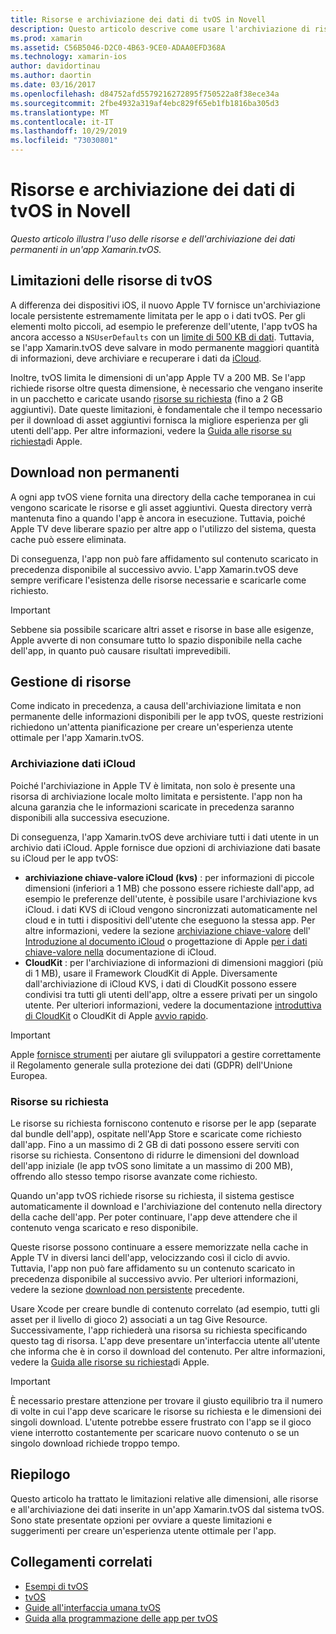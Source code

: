 ```yaml
---
title: Risorse e archiviazione dei dati di tvOS in Novell
description: Questo articolo descrive come usare l'archiviazione di risorse e dati permanenti in un'app tvOS compilata con Novell. Illustra l'archiviazione dei dati iCloud e le risorse su richiesta.
ms.prod: xamarin
ms.assetid: C56B5046-D2C0-4B63-9CE0-ADAA0EFD368A
ms.technology: xamarin-ios
author: davidortinau
ms.author: daortin
ms.date: 03/16/2017
ms.openlocfilehash: d84752afd5579216272895f750522a8f38ece34a
ms.sourcegitcommit: 2fbe4932a319af4ebc829f65eb1fb1816ba305d3
ms.translationtype: MT
ms.contentlocale: it-IT
ms.lasthandoff: 10/29/2019
ms.locfileid: "73030801"
---
```

# <a name="tvos-resources-and-data-storage-in-xamarin"></a>Risorse e archiviazione dei dati di tvOS in Novell

_Questo articolo illustra l'uso delle risorse e dell'archiviazione dei dati permanenti in un'app Xamarin.tvOS._

<a name="tvOS-Resource-Limitations" />

## <a name="tvos-resource-limitations"></a>Limitazioni delle risorse di tvOS

A differenza dei dispositivi iOS, il nuovo Apple TV fornisce un'archiviazione locale persistente estremamente limitata per le app o i dati tvOS. Per gli elementi molto piccoli, ad esempio le preferenze dell'utente, l'app tvOS ha ancora accesso a `NSUserDefaults` con un [limite di 500 KB di dati](https://forums.developer.apple.com/message/50696#50696). Tuttavia, se l'app Xamarin.tvOS deve salvare in modo permanente maggiori quantità di informazioni, deve archiviare e recuperare i dati da [iCloud](#iCloud-Data-Storage).

Inoltre, tvOS limita le dimensioni di un'app Apple TV a 200 MB. Se l'app richiede risorse oltre questa dimensione, è necessario che vengano inserite in un pacchetto e caricate usando [risorse su richiesta](#On-Demand-Resources) (fino a 2 GB aggiuntivi). Date queste limitazioni, è fondamentale che il tempo necessario per il download di asset aggiuntivi fornisca la migliore esperienza per gli utenti dell'app. Per altre informazioni, vedere la [Guida alle risorse su richiesta](https://developer.apple.com/library/prerelease/tvos/documentation/FileManagement/Conceptual/On_Demand_Resources_Guide/index.html#//apple_ref/doc/uid/TP40015083)di Apple.

<a name="Non-Persistent-Downloads" />

## <a name="non-persistent-downloads"></a>Download non permanenti

A ogni app tvOS viene fornita una directory della cache temporanea in cui vengono scaricate le risorse e gli asset aggiuntivi. Questa directory verrà mantenuta fino a quando l'app è ancora in esecuzione. Tuttavia, poiché Apple TV deve liberare spazio per altre app o l'utilizzo del sistema, questa cache può essere eliminata.

Di conseguenza, l'app non può fare affidamento sul contenuto scaricato in precedenza disponibile al successivo avvio. L'app Xamarin.tvOS deve sempre verificare l'esistenza delle risorse necessarie e scaricarle come richiesto.

> [!IMPORTANT]
> Sebbene sia possibile scaricare altri asset e risorse in base alle esigenze, Apple avverte di non consumare tutto lo spazio disponibile nella cache dell'app, in quanto può causare risultati imprevedibili.

<a name="Managing-Resources" />

## <a name="managing-resources"></a>Gestione di risorse

Come indicato in precedenza, a causa dell'archiviazione limitata e non permanente delle informazioni disponibili per le app tvOS, queste restrizioni richiedono un'attenta pianificazione per creare un'esperienza utente ottimale per l'app Xamarin.tvOS.

<a name="iCloud-Data-Storage" />

### <a name="icloud-data-storage"></a>Archiviazione dati iCloud

Poiché l'archiviazione in Apple TV è limitata, non solo è presente una risorsa di archiviazione locale molto limitata e persistente. l'app non ha alcuna garanzia che le informazioni scaricate in precedenza saranno disponibili alla successiva esecuzione.

Di conseguenza, l'app Xamarin.tvOS deve archiviare tutti i dati utente in un archivio dati iCloud. Apple fornisce due opzioni di archiviazione dati basate su iCloud per le app tvOS:

- **archiviazione chiave-valore iCloud (kvs)** : per informazioni di piccole dimensioni (inferiori a 1 MB) che possono essere richieste dall'app, ad esempio le preferenze dell'utente, è possibile usare l'archiviazione kvs iCloud. i dati KVS di iCloud vengono sincronizzati automaticamente nel cloud e in tutti i dispositivi dell'utente che eseguono la stessa app. Per altre informazioni, vedere la sezione [archiviazione chiave-valore](~/ios/data-cloud/introduction-to-icloud.md) dell' [Introduzione al documento iCloud](~/ios/data-cloud/introduction-to-icloud.md) o progettazione di Apple [per i dati chiave-valore nella](https://developer.apple.com/library/prerelease/tvos/documentation/General/Conceptual/iCloudDesignGuide/Chapters/DesigningForKey-ValueDataIniCloud.html#//apple_ref/doc/uid/TP40012094-CH7) documentazione di iCloud.
- **CloudKit** : per l'archiviazione di informazioni di dimensioni maggiori (più di 1 MB), usare il Framework CloudKit di Apple. Diversamente dall'archiviazione di iCloud KVS, i dati di CloudKit possono essere condivisi tra tutti gli utenti dell'app, oltre a essere privati per un singolo utente. Per ulteriori informazioni, vedere la documentazione [introduttiva di CloudKit](~/ios/data-cloud/intro-to-cloudkit.md) o CloudKit di Apple [avvio rapido](https://developer.apple.com/library/prerelease/tvos/documentation/DataManagement/Conceptual/CloudKitQuickStart/Introduction/Introduction.html#//apple_ref/doc/uid/TP40014987).

> [!IMPORTANT]
> Apple [fornisce strumenti](https://developer.apple.com/support/allowing-users-to-manage-data/) per aiutare gli sviluppatori a gestire correttamente il Regolamento generale sulla protezione dei dati (GDPR) dell'Unione Europea.

<a name="On-Demand-Resources" />

### <a name="on-demand-resources"></a>Risorse su richiesta

Le risorse su richiesta forniscono contenuto e risorse per le app (separate dal bundle dell'app), ospitate nell'App Store e scaricate come richiesto dall'app. Fino a un massimo di 2 GB di dati possono essere serviti con risorse su richiesta. Consentono di ridurre le dimensioni del download dell'app iniziale (le app tvOS sono limitate a un massimo di 200 MB), offrendo allo stesso tempo risorse avanzate come richiesto.

Quando un'app tvOS richiede risorse su richiesta, il sistema gestisce automaticamente il download e l'archiviazione del contenuto nella directory della cache dell'app. Per poter continuare, l'app deve attendere che il contenuto venga scaricato e reso disponibile.

Queste risorse possono continuare a essere memorizzate nella cache in Apple TV in diversi lanci dell'app, velocizzando così il ciclo di avvio. Tuttavia, l'app non può fare affidamento su un contenuto scaricato in precedenza disponibile al successivo avvio. Per ulteriori informazioni, vedere la sezione [download non persistente](#Non-Persistent-Downloads) precedente.

Usare Xcode per creare bundle di contenuto correlato (ad esempio, tutti gli asset per il livello di gioco 2) associati a un tag Give Resource. Successivamente, l'app richiederà una risorsa su richiesta specificando questo tag di risorsa. L'app deve presentare un'interfaccia utente all'utente che informa che è in corso il download del contenuto. Per altre informazioni, vedere la [Guida alle risorse su richiesta](https://developer.apple.com/library/prerelease/tvos/documentation/FileManagement/Conceptual/On_Demand_Resources_Guide/index.html#//apple_ref/doc/uid/TP40015083)di Apple.

> [!IMPORTANT]
> È necessario prestare attenzione per trovare il giusto equilibrio tra il numero di volte in cui l'app deve scaricare le risorse su richiesta e le dimensioni dei singoli download. L'utente potrebbe essere frustrato con l'app se il gioco viene interrotto costantemente per scaricare nuovo contenuto o se un singolo download richiede troppo tempo.

<a name="Summary" />

## <a name="summary"></a>Riepilogo

Questo articolo ha trattato le limitazioni relative alle dimensioni, alle risorse e all'archiviazione dei dati inserite in un'app Xamarin.tvOS dal sistema tvOS. Sono state presentate opzioni per ovviare a queste limitazioni e suggerimenti per creare un'esperienza utente ottimale per l'app.

## <a name="related-links"></a>Collegamenti correlati

- [Esempi di tvOS](https://docs.microsoft.com/samples/browse/?products=xamarin&term=Xamarin.iOS+tvOS)
- [tvOS](https://developer.apple.com/tvos/)
- [Guide all'interfaccia umana tvOS](https://developer.apple.com/tvos/human-interface-guidelines/)
- [Guida alla programmazione delle app per tvOS](https://developer.apple.com/library/prerelease/tvos/documentation/General/Conceptual/AppleTV_PG/)
